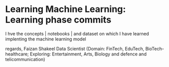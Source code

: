 # Learning Machine Learning: Learning phase commits
I hve the concepts | notebooks | and dataset on which I have learned implenting the machine learning model 


regards,
Faizan Shakeel
Data Scientist (Domain: FinTech, EduTech, BioTech-healthcare; Exploring: Entertainment, Arts, Biology and defence and telicommunication) 
